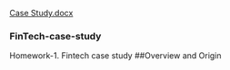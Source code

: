 [Case Study.docx](https://github.com/shahriarshochi/FinTech-case-study/files/8168105/Case.Study.docx)
### FinTech-case-study
Homework-1. Fintech case study
##Overview and Origin
<br/>
